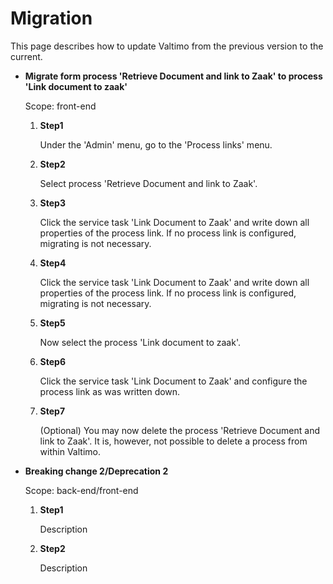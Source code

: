 # Migration

This page describes how to update Valtimo from the previous version to the current.

* **Migrate form process 'Retrieve Document and link to Zaak' to process 'Link document to zaak'**

  Scope: front-end

  1. **Step1**

     Under the 'Admin' menu, go to the 'Process links' menu.
  2. **Step2**

     Select process 'Retrieve Document and link to Zaak'.
  3. **Step3**

     Click the service task 'Link Document to Zaak' and write down all properties of the process link. If no process
     link is configured, migrating is not necessary.
  4. **Step4**

     Click the service task 'Link Document to Zaak' and write down all properties of the process link. If no process
     link is configured, migrating is not necessary.
  5. **Step5**

     Now select the process 'Link document to zaak'.
  6. **Step6**

     Click the service task 'Link Document to Zaak' and configure the process link as was written down.
  7. **Step7**

     (Optional) You may now delete the process 'Retrieve Document and link to Zaak'. It is, however, not possible to
     delete a process from within Valtimo.

* **Breaking change 2/Deprecation 2**

  Scope: back-end/front-end

  1. **Step1**

      Description
  2. **Step2**

      Description
